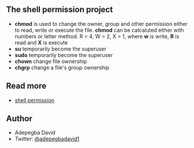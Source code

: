 ## **The shell permission project**
- **chmod** is used to change the owner, group and other permission either to read, write or execute the file. **chmod** can be calcaluted either with numbers or letter method. R = 4, W = 2, X = 1, where **w** is write, **R** is read and **X** is execute
- **su** temporarily become the superuser
- **sudo** temporarily become the superuser
- **chown** change file ownership
- **chgrp** change a file's group ownership
## Read more
- [shell permission](http://linuxcommand.org/lc3_lts0090.php)
## Author
- Adepegba David
- *Twitter*: [@adepegbadavid1](https://twitter.com/adepegbadavid1)

